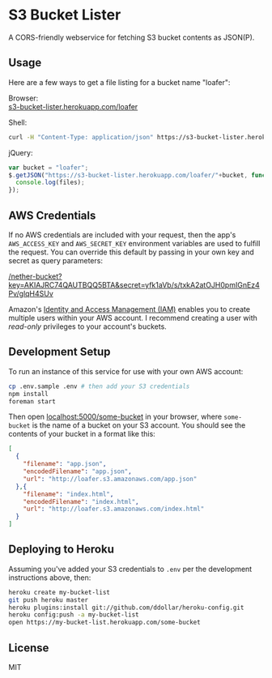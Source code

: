 # S3 Bucket Lister

A CORS-friendly webservice for fetching S3 bucket contents as JSON(P).

## Usage

Here are a few ways to get a file listing for a bucket name "loafer":

Browser:<br>
[s3-bucket-lister.herokuapp.com/loafer](https://s3-bucket-lister.herokuapp.com/loafer)

Shell:
```sh
curl -H "Content-Type: application/json" https://s3-bucket-lister.herokuapp.com/loafer
```

jQuery:
```js
var bucket = "loafer";
$.getJSON("https://s3-bucket-lister.herokuapp.com/loafer/"+bucket, function(files) {
  console.log(files);
});
```

## AWS Credentials

If no AWS credentials are included with your request, then the app's `AWS_ACCESS_KEY` and `AWS_SECRET_KEY` environment variables are used to fulfill the request. You can override
this default by passing in your own key and secret as query parameters:

[/nether-bucket?key=AKIAJRC74QAUTBQQ5BTA&secret=yfk1aVb/s/txkA2atOJH0pmIGnEz4Pv/glqH4SUv](https://s3-bucket-lister.herokuapp.com/nether-bucket?key=AKIAJRC74QAUTBQQ5BTA&secret=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)

Amazon's [Identity and Access Management (IAM)](http://docs.aws.amazon.com/AmazonS3/latest/dev/UsingIAMPolicies.html) enables you to create multiple users within your AWS account. I recommend creating a user with *read-only* privileges to your account's buckets.

## Development Setup

To run an instance of this service for use with your own AWS account:

```sh
cp .env.sample .env # then add your S3 credentials
npm install
foreman start
```

Then open [localhost:5000/some-bucket](http://localhost:5000/some-bucket) in your browser,
where `some-bucket` is the name of a bucket on your S3 account. You should see the contents of your bucket
in a format like this:

```json
[
  {
    "filename": "app.json",
    "encodedFilename": "app.json",
    "url": "http://loafer.s3.amazonaws.com/app.json"
  },{
    "filename": "index.html",
    "encodedFilename": "index.html",
    "url": "http://loafer.s3.amazonaws.com/index.html"
  }
]
```

## Deploying to Heroku

Assuming you've added your S3 credentials to `.env` per the development
instructions above, then:

```sh
heroku create my-bucket-list
git push heroku master
heroku plugins:install git://github.com/ddollar/heroku-config.git
heroku config:push -a my-bucket-list
open https://my-bucket-list.herokuapp.com/some-bucket
```

## License

MIT